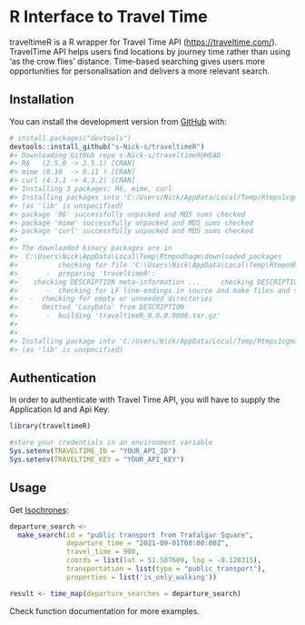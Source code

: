 
<!-- README.md is generated from README.Rmd. Please edit that file -->

# R Interface to Travel Time

<!-- badges: start -->
<!-- badges: end -->

traveltimeR is a R wrapper for Travel Time API
(<https://traveltime.com/>). TravelTime API helps users find locations
by journey time rather than using ‘as the crow flies’ distance.
Time-based searching gives users more opportunities for personalisation
and delivers a more relevant search.

## Installation

You can install the development version from
[GitHub](https://github.com/) with:

``` r
# install.packages("devtools")
devtools::install_github("s-Nick-s/traveltimeR")
#> Downloading GitHub repo s-Nick-s/traveltimeR@HEAD
#> R6   (2.5.0 -> 2.5.1) [CRAN]
#> mime (0.10  -> 0.11 ) [CRAN]
#> curl (4.3.1 -> 4.3.2) [CRAN]
#> Installing 3 packages: R6, mime, curl
#> Installing packages into 'C:/Users/Nick/AppData/Local/Temp/Rtmps1cgmX/temp_libpath24a0586b7711'
#> (as 'lib' is unspecified)
#> package 'R6' successfully unpacked and MD5 sums checked
#> package 'mime' successfully unpacked and MD5 sums checked
#> package 'curl' successfully unpacked and MD5 sums checked
#> 
#> The downloaded binary packages are in
#>  C:\Users\Nick\AppData\Local\Temp\Rtmpodhaqm\downloaded_packages
#>          checking for file 'C:\Users\Nick\AppData\Local\Temp\Rtmpodhaqm\remotes5a44eef736c\s-Nick-s-traveltimeR-e374a2f/DESCRIPTION' ...  v  checking for file 'C:\Users\Nick\AppData\Local\Temp\Rtmpodhaqm\remotes5a44eef736c\s-Nick-s-traveltimeR-e374a2f/DESCRIPTION'
#>       -  preparing 'traveltimeR':
#>    checking DESCRIPTION meta-information ...     checking DESCRIPTION meta-information ...   v  checking DESCRIPTION meta-information
#>       -  checking for LF line-endings in source and make files and shell scripts
#>   -  checking for empty or unneeded directories
#>      Omitted 'LazyData' from DESCRIPTION
#>       -  building 'traveltimeR_0.0.0.9000.tar.gz'
#>      
#> 
#> Installing package into 'C:/Users/Nick/AppData/Local/Temp/Rtmps1cgmX/temp_libpath24a0586b7711'
#> (as 'lib' is unspecified)
```

## Authentication

In order to authenticate with Travel Time API, you will have to supply
the Application Id and Api Key.

``` r
library(traveltimeR)

#store your credentials in an environment variable
Sys.setenv(TRAVELTIME_ID = "YOUR_API_ID")
Sys.setenv(TRAVELTIME_KEY = "YOUR_API_KEY")
```

## Usage

Get [Isochrones](https://traveltime.com/docs/api/reference/isochrones):

``` r
departure_search <-
  make_search(id = "public transport from Trafalgar Square",
              departure_time = "2021-09-01T08:00:00Z",
              travel_time = 900,
              coords = list(lat = 51.507609, lng = -0.128315),
              transportation = list(type = "public_transport"),
              properties = list('is_only_walking'))

result <- time_map(departure_searches = departure_search)
```

Check function documentation for more examples.
